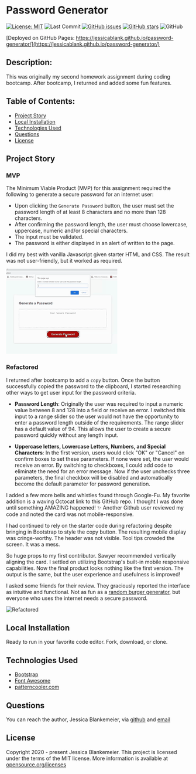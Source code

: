 # Password Generator
[![License: MIT](https://img.shields.io/badge/License-MIT-yellow.svg)](https://opensource.org/licenses/MIT)
![Last Commit](https://img.shields.io/github/last-commit/jessicablank/password-generator)
[![GitHub issues](https://img.shields.io/github/issues/jessicablank/eat-da-burger)](https://github.com/jessicablank/password-generator/issues)
[![GitHub stars](https://img.shields.io/github/stars/jessicablank/eat-da-burger)](https://github.com/jessicablank/password-generator/stargazers)
![GitHub](https://img.shields.io/github/followers/jessicablank?label=follow&style=social)

[Deployed on GitHub Pages: https://jessicablank.github.io/password-generator/](https://jessicablank.github.io/password-generator/)



## Description:  
 This was originally my second homework assignment during coding bootcamp. After bootcamp, I returned and added some fun features. 

    
## Table of Contents:
* [Project Story](#project-story)
* [Local Installation](#local-installation)
* [Technologies Used](#technologies-used)
* [Questions](#questions)
* [License](#license-info)

## Project Story

### MVP
The Minimum Viable Product (MVP) for this assignment required the following to generate a secure password for an internet user:
- Upon clicking the `Generate Password` button, the user must set the password length of at least 8 characters and no more than 128 characters. 
- After confirming the password length, the user must choose lowercase, uppercase, numeric and/or special characters. 
- The input must be validated. 
- The password is either displayed in an alert of written to the page. 

I did my best with vanilla Javascript given starter HTML and CSS. The result was not user-friendly, but it worked as required. 

![Original](assets/images/original.gif "Original submission in action")

### Refactored
I returned after bootcamp to add a `copy` button. Once the button successfully copied the password to the clipboard, I started researching other ways to get user input for the password criteria. 

- **Password Length**: Originally the user was required to input a numeric value between 8 and 128 into a field or receive an error. I switched this input to a range slider so the user would not have the opportunity to enter a password length outside of the requirements. The range slider has a default value of 94. This allows the user to create a secure password quickly without any length input. 

- **Uppercase letters, Lowercase Letters, Numbers, and Special Characters**: In the first version, users would click "OK" or "Cancel" on confirm boxes to set these parameters. If none were set, the user would receive an error. By switching to checkboxes, I could add code to eliminate the need for an error message. Now if the user unchecks three parameters, the final checkbox will be disabled and automatically become the default parameter for password generation. 

I added a few more bells and whistles found through Google-Fu. My favorite addition is a waving Octocat link to this GitHub repo. I thought I was done until something AMAZING happened! :sparkles: Another Github user reviewed my code  and noted the card was not mobile-responsive.

I had continued to rely on the starter code during refactoring despite bringing in Bootstrap to style the copy button. The resulting mobile display was cringe-worthy. The header was not visible. Tool tips crowded the screen. It was a mess. 

So huge props to my first contributor. Sawyer recommended vertically aligning the card. I settled on utilizing Bootstrap's built-in mobile responsive capabilities. Now the final product looks nothing like the first version. The output is the same, but the user experience and usefulness is improved! 

I asked some friends for their review. They graciously reported the interface as intuitive and functional. Not as fun as a [random burger generator](https://secure-shore-09876.herokuapp.com/ "Eat Da Burger Project"), but everyone who uses the internet needs a secure password. 

![Refactored](assets/images/refactored.gif "Refactored version")

## Local Installation
Ready to run in your favorite code editor. Fork, download, or clone. 

## Technologies Used
- [Bootstrap](https://getbootstrap.com/)
- [Font Awesome](https://fontawesome.com/)
- [patterncooler.com](https://www.patterncooler.com/)

## Questions
You can reach the author, Jessica Blankemeier,  via [github](http://github.com/jessicablank) and [email](mailto:jessicablankemeier@gmail.com)


## License
Copyright 2020 - present Jessica Blankemeier.
This project is licensed under the terms of the MIT license. 
More information is available at [opensource.org/licenses](https://opensource.org/licenses/MIT)

